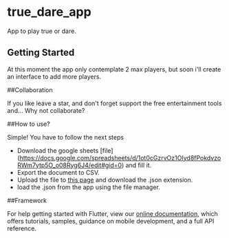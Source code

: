 # true_dare_app

App to play true or dare.

## Getting Started

At this moment the app only contemplate 2 max players, but soon i'll create an interface to add more players.


##Collaboration

If you like leave a star, and don't forget support the free entertainment tools and... Why not collaborate?

##How to use?

Simple! You have to follow the next steps

* Download the google sheets [file] (https://docs.google.com/spreadsheets/d/1ot0cGzrvOz1OIyd8fPokdvzoRWm7ytp5O_o08Ryg6J4/edit#gid=0) and fill it.
* Export the document to CSV.
* Upload the file to [this page](https://csvjson.com/) and download the .json extension.
* load the .json from the app using the file manager.

##Framework


For help getting started with Flutter, view our
[online documentation](https://flutter.dev/docs), which offers tutorials,
samples, guidance on mobile development, and a full API reference.
